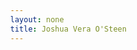 ```yaml
---
layout: none
title: Joshua Vera O'Steen
---
```


<!DOCTYPE html>
<html lang="en">
<head>
  <meta charset="UTF-8">
  <meta name="viewport" content="width=device-width, initial-scale=1.0">
  <title>Joshua Vera O'Steen</title>
  <link rel="preconnect" href="https://fonts.googleapis.com">
  <link rel="preconnect" href="https://fonts.gstatic.com" crossorigin>
  <link href="https://fonts.googleapis.com/css2?family=Inter:wght@400;600;800&family=Great+Vibes&display=swap" rel="stylesheet">
  <style>
    :root {
      --bg-light: #ffffff;
      --bg-dark: #0f172a;
      --text-light: #0f172a;
      --text-dark: #ffffff;
      --primary: #10b981; /* green */
    }
    html {
      scroll-snap-type: y mandatory;
      scroll-behavior: smooth;
    }
    body {
      margin: 0;
      font-family: 'Inter', sans-serif;
      background-color: var(--bg-light);
      color: var(--text-light);
      transition: background 0.3s, color 0.3s;
      overflow-x: hidden;
      position: relative;
    }
    body.dark {
      background-color: var(--bg-dark);
      color: var(--text-dark);
    }
    header {
      position: fixed;
      top: 0;
      left: 0;
      width: 100%;
      display: flex;
      align-items: center;
      justify-content: space-between;
      padding: 1rem 2rem;
      z-index: 1000;
    }
    .logo {
      font-family: 'Great Vibes', cursive;
      font-size: 2rem;
      font-weight: 400;
      color: var(--primary);
      cursor: pointer;
      text-decoration: none;
    }
    .toggle {
      background: none;
      border: 2px solid currentColor;
      border-radius: 9999px;
      padding: 0.5rem 1rem;
      cursor: pointer;
      font-weight: 600;
      z-index: 1000;
      position: relative;
    }
    section {
